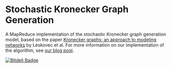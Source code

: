 Stochastic Kronecker Graph Generation
=====================

A MapReduce implementation of the stochastic Kronecker graph generation model, based
on the paper [Kronecker graphs: an approach to modeling networks](http://arxiv.org/abs/0812.4905) by Leskovec et al.
For more information on our implementation of the algorithm, see [our blog post](http://lab41.github.io/blog/2013/08/27/stochastic-kronecker-natural-graphs/).

[![Bitdeli Badge](https://d2weczhvl823v0.cloudfront.net/Lab41/mrkronecker/trend.png)](https://bitdeli.com/free "Bitdeli Badge")
